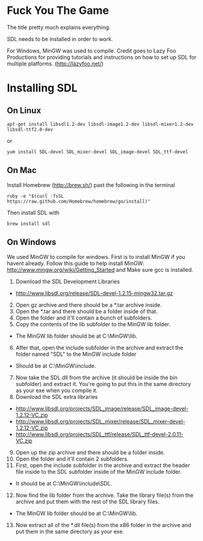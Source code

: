 Fuck You The Game
===========
The title pretty much explains everything.

SDL needs to be installed in order to work.

For Windows, MinGW was used to compile.
Credit goes to Lazy Foo Productions for providing tutorials and instructions on how to set up SDL for multiple platforms.
(http://lazyfoo.net/)

Installing SDL
===========
## On Linux
```
apt-get install libsdl1.2-dev libsdl-image1.2-dev libsdl-mixer1.2-dev libsdl-ttf2.0-dev
```
or
```
yum install SDL-devel SDL_mixer-devel SDL_image-devel SDL_ttf-devel
```

## On Mac
Install Homebrew (http://brew.sh/) past the following in the terminal
```
ruby -e "$(curl -fsSL https://raw.github.com/Homebrew/homebrew/go/install)"
```  
Then install SDL with
```
brew install sdl
```
## On Windows
We used MinGW to compile for windows. First is to install MinGW if you havent already. Follow this guide to help install MinGW: http://www.mingw.org/wiki/Getting_Started and Make sure gcc is installed.

1. Download the SDL Development Libraries
  * http://www.libsdl.org/release/SDL-devel-1.2.15-mingw32.tar.gz
2. Open gz archive and there should be a *.tar archive inside.
3. Open the *.tar and there should be a folder inside of that.
4. Open the folder and it'll contain a bunch of subfolders.
5. Copy the contents of the lib subfolder to the MinGW lib folder.
  * The MinGW lib folder should be at C:\MinGW\lib.
6. After that, open the include subfolder in the archive and extract the folder named "SDL" to the MinGW include folder
  * Should be at C:\MinGW\include.
7. Now take the SDL.dll from the archive (it should be inside the bin subfolder) and extract it. You're going to put this in the same directory as your exe when you compile it.
8. Download the SDL extra libraries
  * http://www.libsdl.org/projects/SDL_image/release/SDL_image-devel-1.2.12-VC.zip
  * http://www.libsdl.org/projects/SDL_mixer/release/SDL_mixer-devel-1.2.12-VC.zip
  * http://www.libsdl.org/projects/SDL_ttf/release/SDL_ttf-devel-2.0.11-VC.zip
9. Open up the zip archive and there should be a folder inside.
10. Open the folder and it'll contain 2 subfolders.
11. First, open the include subfolder in the archive and extract the header file inside to the SDL subfolder inside of the MinGW include folder. 
  * It should be at C:\MinGW\include\SDL.
12. Now find the lib folder from the archive. Take the library file(s) from the archive and put them with the rest of the SDL library files.
  * The MinGW lib folder should be at C:\MinGW\lib.
13. Now extract all of the *.dll file(s) from the x86 folder in the archive and put them in the same directory as your exe.
